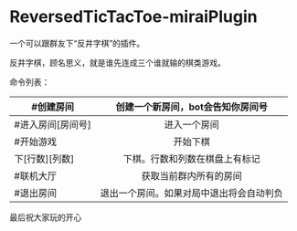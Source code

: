 # ReversedTicTacToe-miraiPlugin
一个可以跟群友下“反井字棋”的插件。

反井字棋，顾名思义，就是谁先连成三个谁就输的棋类游戏。

命令列表：

| #创建房间          | 创建一个新房间，bot会告知你房间号 |
| ----------------- | :-------------------------------: |
| #进入房间[房间号] | 进入一个房间                      |
| #开始游戏 | 开始下棋 |
| 下\[行数][列数] | 下棋。行数和列数在棋盘上有标记 |
| #联机大厅 | 获取当前群内所有的房间 |
| #退出房间 | 退出一个房间。如果对局中退出将会自动判负 |

最后祝大家玩的开心
